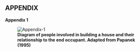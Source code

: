 ## APPENDIX ##

**Appendix 1**

<figure>
	<img src="./images/figures/figure-appendix-1.jpg" alt="Appendix-1" title="Appendix-1: Diagram of people involved in building a house and their relationship to the end occupant. Adapted from Papanek (1995)">
	<figcaption><b>Diagram of people involved in building a house and their relationship to the end occupant. Adapted from Papanek (1995)</b></figcaption>
</figure>
